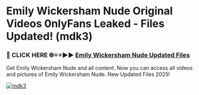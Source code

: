 # Emily Wickersham Nude Original Videos 0nlyFans Leaked - Files Updated! (mdk3)

<h3>🔴 CLICK HERE 🌐==►► <a href="https://tinyurl.com/yc6ubb5a" rel="nofollow">Emily Wickersham Nude Updated Files</a></h3>

Get Emily Wickersham Nude and all content. Now you can access all videos and pictures of Emily Wickersham Nude. New Updated Files 2025!

[![mdk3](https://i.imgur.com/7eu0CRL.gif)](https://tinyurl.com/yc6ubb5a)
